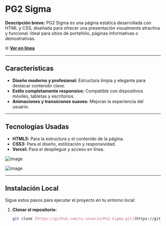 # PG2 Sigma

**Descripción breve:** PG2 Sigma es una página estática desarrollada con HTML y CSS, diseñada para ofrecer una presentación visualmente atractiva y funcional. Ideal para sitios de portafolio, páginas informativas o demostrativas.

🌐 **[Ver en línea](https://pg2-sigma.vercel.app/)**

---

## Características
- **Diseño moderno y profesional:** Estructura limpia y elegante para destacar contenido clave.
- **Estilo completamente responsivo:** Compatible con dispositivos móviles, tabletas y escritorios.
- **Animaciones y transiciones suaves:** Mejoran la experiencia del usuario.

---

## Tecnologías Usadas
- **HTML5:** Para la estructura y el contenido de la página.
- **CSS3:** Para el diseño, estilización y responsividad.
- **Vercel:** Para el despliegue y acceso en línea.

![image](https://github.com/user-attachments/assets/74082117-062d-4961-b1e9-7e6064eb9673)

![image](https://github.com/user-attachments/assets/1928da75-f70a-44c6-95e8-faed3494fdb6)

---

## Instalación Local

Sigue estos pasos para ejecutar el proyecto en tu entorno local:

1. **Clonar el repositorio:**
   ```bash
   git clone [https://github.com/tu-usuario/PG2-Sigma.git](https://github.com/rafagax/pg2.git)
